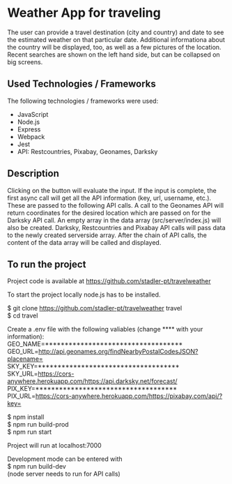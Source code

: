 # Weather App for traveling

The user can provide a travel destination (city and country) and date to see the estimated weather on that particular date. Additional informationa about the country will be displayed, too, as well as a few pictures of the location. Recent searches are shown on the left hand side, but can be collapsed on big screens.

## Used Technologies / Frameworks

The following technologies / frameworks were used:

- JavaScript
- Node.js
- Express
- Webpack
- Jest
- API: Restcountries, Pixabay, Geonames, Darksky

## Description

Clicking on the button will evaluate the input. If the input is complete, the first async call will get all the API information (key, url, username, etc.). These are passed to the following API calls. A call to the Geonames API will return coordinates for the desired location which are passed on for the Darksky API call. An empty array in the data array (src/server/index.js) will also be created. Darksky, Restcountries and Pixabay API calls will pass data to the newly created serverside array.
After the chain of API calls, the content of the data array will be called and displayed.

## To run the project

Project code is available at https://github.com/stadler-pt/travelweather

To start the project locally node.js has to be installed.

$ git clone https://github.com/stadler-pt/travelweather travel      \
$ cd travel

Create a .env file with the following valiables (change **** with your information):  \
GEO_NAME=***********************************  \
GEO_URL=http://api.geonames.org/findNearbyPostalCodesJSON?placename=  \
SKY_KEY=************************************  \
SKY_URL=https://cors-anywhere.herokuapp.com/https://api.darksky.net/forecast/  \
PIX_KEY=************************************  \
PIX_URL=https://cors-anywhere.herokuapp.com/https://pixabay.com/api/?key= 

$ npm install   \
$ npm run build-prod    \
$ npm run start

Project will run at localhost:7000

Development mode can be entered with  \
$ npm run build-dev \
(node server needs to run for API calls)
